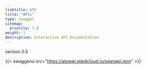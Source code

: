 ```yaml
---
linktitle: API
title: "APIs"
type: swagger
sitemap:
  priority: 1.0
weight: 1
description: Interactive API Documentation
---
```


version 0.5

{{< swaggerui src="https://atower.plaidcloud.io/openapi.json" >}}
